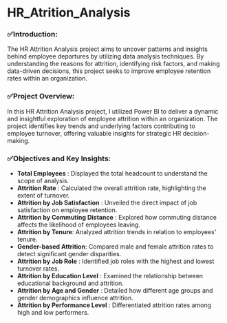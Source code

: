 # HR_Atrition_Analysis

### ✅️Introduction:
The HR Attrition Analysis project aims to uncover patterns and insights behind employee departures by utilizing data analysis techniques. By understanding the reasons for attrition, identifying risk factors, and making data-driven decisions, this project seeks to improve employee retention rates within an organization.

### ✅️Project Overview: 
In this HR Attrition Analysis project, I utilized Power BI to deliver a dynamic and insightful exploration of employee attrition within an organization. The project identifies key trends and underlying factors contributing to employee turnover, offering valuable insights for strategic HR decision-making.

### ✅️Objectives and Key Insights:
 + **Total Employees** : Displayed the total headcount to understand the scope of analysis.
 + **Attrition Rate** : Calculated the overall attrition rate, highlighting the extent of turnover.
 + **Attrition by Job Satisfaction** : Unveiled the direct impact of job satisfaction on employee retention.
 + **Attrition by Commuting Distance** : Explored how commuting distance affects the likelihood of employees leaving.
 + **Attrition by Tenure**: Analyzed attrition trends in relation to employees' tenure.
 + **Gender-based Attrition**: Compared male and female attrition rates to detect significant gender disparities.
 + **Attrition by Job Role** : Identified job roles with the highest and lowest turnover rates.
 + **Attrition by Education Level** : Examined the relationship between educational background and attrition.
 + **Attrition by Age and Gender** : Detailed how different age groups and gender demographics influence attrition.
 + **Attrition by Performance Level** : Differentiated attrition rates among high and low performers.

